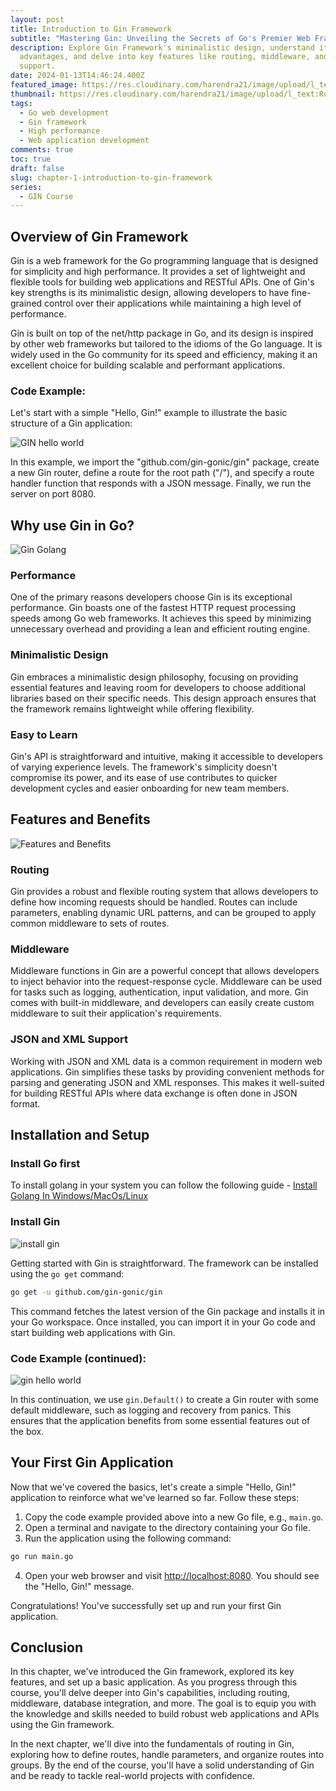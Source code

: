 ```yaml
---
layout: post
title: Introduction to Gin Framework
subtitle: "Mastering Gin: Unveiling the Secrets of Go's Premier Web Framework"
description: Explore Gin Framework's minimalistic design, understand its
  advantages, and delve into key features like routing, middleware, and JSON
  support.
date: 2024-01-13T14:46:24.400Z
featured_image: https://res.cloudinary.com/harendra21/image/upload/l_text:Roboto_40_bold:Chapter%201:%20Introduction,co_rgb:ffffff/golangwithexample/gin-course_ijbjnk.png
thumbnail: https://res.cloudinary.com/harendra21/image/upload/l_text:Roboto_40_bold:Chapter%201:%20Introduction,co_rgb:ffffff/golangwithexample/gin-course_ijbjnk.png
tags:
  - Go web development
  - Gin framework
  - High performance
  - Web application development
comments: true
toc: true
draft: false
slug: chapter-1-introduction-to-gin-framework
series:
  - GIN Course
---
```

## Overview of Gin Framework

Gin is a web framework for the Go programming language that is designed for simplicity and high performance. It provides a set of lightweight and flexible tools for building web applications and RESTful APIs. One of Gin's key strengths is its minimalistic design, allowing developers to have fine-grained control over their applications while maintaining a high level of performance.

Gin is built on top of the net/http package in Go, and its design is inspired by other web frameworks but tailored to the idioms of the Go language. It is widely used in the Go community for its speed and efficiency, making it an excellent choice for building scalable and performant applications.

### Code Example:

Let's start with a simple "Hello, Gin!" example to illustrate the basic structure of a Gin application:

![GIN hello world](https://res.cloudinary.com/harendra21/image/upload/v1705347281/golangwithexample/code_20240116_010413_via_10015_io_k3l29n.png)

In this example, we import the "github.com/gin-gonic/gin" package, create a new Gin router, define a route for the root path ("/"), and specify a route handler function that responds with a JSON message. Finally, we run the server on port 8080.

## Why use Gin in Go?

![Gin Golang](https://res.cloudinary.com/harendra21/image/upload/v1705347359/golangwithexample/1_HtCjHzGwf6iWNqXu5Cndsg_vqaavg.png)

### Performance

One of the primary reasons developers choose Gin is its exceptional performance. Gin boasts one of the fastest HTTP request processing speeds among Go web frameworks. It achieves this speed by minimizing unnecessary overhead and providing a lean and efficient routing engine.

### Minimalistic Design

Gin embraces a minimalistic design philosophy, focusing on providing essential features and leaving room for developers to choose additional libraries based on their specific needs. This design approach ensures that the framework remains lightweight while offering flexibility.

### Easy to Learn

Gin's API is straightforward and intuitive, making it accessible to developers of varying experience levels. The framework's simplicity doesn't compromise its power, and its ease of use contributes to quicker development cycles and easier onboarding for new team members.

## Features and Benefits

![Features and Benefits](https://res.cloudinary.com/harendra21/image/upload/v1705347408/golangwithexample/Features-Benefits_yqnxbl.png)

### Routing

Gin provides a robust and flexible routing system that allows developers to define how incoming requests should be handled. Routes can include parameters, enabling dynamic URL patterns, and can be grouped to apply common middleware to sets of routes.

### Middleware

Middleware functions in Gin are a powerful concept that allows developers to inject behavior into the request-response cycle. Middleware can be used for tasks such as logging, authentication, input validation, and more. Gin comes with built-in middleware, and developers can easily create custom middleware to suit their application's requirements.

### JSON and XML Support

Working with JSON and XML data is a common requirement in modern web applications. Gin simplifies these tasks by providing convenient methods for parsing and generating JSON and XML responses. This makes it well-suited for building RESTful APIs where data exchange is often done in JSON format.

## Installation and Setup

### Install Go first

To install golang in your system you can follow the following guide - [Install Golang In Windows/MacOs/Linux](https://golang.withcodeexample.com/blog/golang-tutorial-for-beginners/#how-to-install-golang) 

### Install Gin

![install gin](https://res.cloudinary.com/harendra21/image/upload/v1705347459/golangwithexample/how_to_create_software_installation_guide_mghfyj.png)

Getting started with Gin is straightforward. The framework can be installed using the `go get` command:

```bash
go get -u github.com/gin-gonic/gin
```

This command fetches the latest version of the Gin package and installs it in your Go workspace. Once installed, you can import it in your Go code and start building web applications with Gin.

### Code Example (continued):

![gin hello world](https://res.cloudinary.com/harendra21/image/upload/v1705347281/golangwithexample/code_20240116_010413_via_10015_io_k3l29n.png)

In this continuation, we use `gin.Default()` to create a Gin router with some default middleware, such as logging and recovery from panics. This ensures that the application benefits from some essential features out of the box.

## Your First Gin Application

Now that we've covered the basics, let's create a simple "Hello, Gin!" application to reinforce what we've learned so far. Follow these steps:

1. Copy the code example provided above into a new Go file, e.g., `main.go`.
2. Open a terminal and navigate to the directory containing your Go file.
3. Run the application using the following command:

```bash
go run main.go
```

4. Open your web browser and visit <http://localhost:8080>. You should see the "Hello, Gin!" message.

Congratulations! You've successfully set up and run your first Gin application.

## Conclusion

In this chapter, we've introduced the Gin framework, explored its key features, and set up a basic application. As you progress through this course, you'll delve deeper into Gin's capabilities, including routing, middleware, database integration, and more. The goal is to equip you with the knowledge and skills needed to build robust web applications and APIs using the Gin framework.

In the next chapter, we'll dive into the fundamentals of routing in Gin, exploring how to define routes, handle parameters, and organize routes into groups. By the end of the course, you'll have a solid understanding of Gin and be ready to tackle real-world projects with confidence.